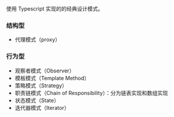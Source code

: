 
使用 Typescript 实现的的经典设计模式。

### 结构型

- 代理模式（proxy）

### 行为型

- 观察者模式（Observer）
- 模板模式（Template Method）
- 策略模式（Strategy）
- 职责链模式（Chain of Responsibility）：分为链表实现和数组实现
- 状态模式（State）
- 迭代器模式（Iterator）
